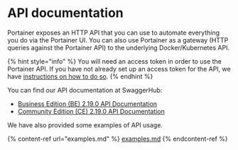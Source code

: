 # API documentation

Portainer exposes an HTTP API that you can use to automate everything you do via the Portainer UI. You can also use Portainer as a gateway (HTTP queries against the Portainer API) to the underlying Docker/Kubernetes API.

{% hint style="info" %}
You will need an access token in order to use the Portainer API. If you have not already set up an access token for the API, we have [instructions on how to do so](access.md).
{% endhint %}

You can find our API documentation at SwaggerHub:

* [Business Edition (BE) 2.19.0 API Documentation](https://app.swaggerhub.com/apis/portainer/portainer-ee/2.19.0)
* [Community Edition (CE) 2.19.0 API Documentation](https://app.swaggerhub.com/apis/portainer/portainer-ce/2.19.0)

We have also provided some examples of API usage.

{% content-ref url="examples.md" %}
[examples.md](examples.md)
{% endcontent-ref %}

